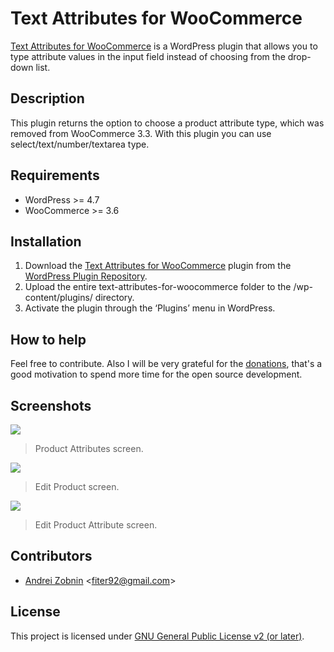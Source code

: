 # Text Attributes for WooCommerce

[Text Attributes for WooCommerce](https://zobnin.dev/wordpress/plugins/text-attributes-for-woocommerce  "Text Attributes for WooCommerce") is a WordPress plugin that allows you to type attribute values in the input field instead of choosing from the drop-down list.

## Description

This plugin returns the option to choose a product attribute type, which was removed from WooCommerce 3.3. With this plugin you can use select/text/number/textarea type.

## Requirements

* WordPress >= 4.7
* WooCommerce >= 3.6

## Installation

1. Download the [Text Attributes for WooCommerce](https://wordpress.org/plugins/text-attributes-for-woocommerce/ "Text Attributes for WooCommerce plugin") plugin from the [WordPress Plugin Repository](https://wordpress.org/plugins/text-attributes-for-woocommerce/ "Text Attributes for WooCommerce plugin").
1. Upload the entire text-attributes-for-woocommerce folder to the /wp-content/plugins/ directory.
1. Activate the plugin through the ‘Plugins’ menu in WordPress.

## How to help

Feel free to contribute. Also I will be very grateful for the [donations](https://zobnin.dev/donate "Donate"), that's a good motivation to spend more time for the open source development.

## Screenshots

[![](https://plugins.svn.wordpress.org/text-attributes-for-woocommerce/assets/screenshot-1.jpg)](https://plugins.svn.wordpress.org/text-attributes-for-woocommerce/assets/screenshot-1.jpg "Product Attributes screen")

> Product Attributes screen.

[![](https://plugins.svn.wordpress.org/text-attributes-for-woocommerce/assets/screenshot-2.jpg)](https://plugins.svn.wordpress.org/text-attributes-for-woocommerce/assets/screenshot-2.jpg "Edit Product screen")

> Edit Product screen.

[![](https://plugins.svn.wordpress.org/text-attributes-for-woocommerce/assets/screenshot-3.jpg)](https://plugins.svn.wordpress.org/text-attributes-for-woocommerce/assets/screenshot-3.jpg "Edit Product Attribute screen")

> Edit Product Attribute screen.

## Contributors

* [Andrei Zobnin](https://zobnin.dev "Andrei Zobnin web developer") \<<fiter92@gmail.com>\>

## License

This project is licensed under [GNU General Public License v2 (or later)](./LICENSE.txt).